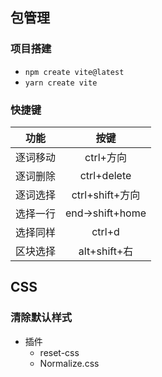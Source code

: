 ## 包管理
### 项目搭建
- `npm create vite@latest`
- `yarn create vite`

### 快捷键
| 功能 | 按键 |
| :---: | :---: |
逐词移动 | ctrl+方向
逐词删除 | ctrl+delete
逐词选择 | ctrl+shift+方向
选择一行 | end->shift+home
选择同样 | ctrl+d
区块选择 | alt+shift+右


## CSS
### 清除默认样式
- 插件
  - reset-css
  - Normalize.css
